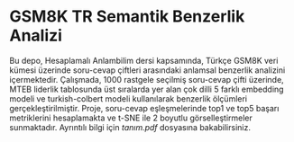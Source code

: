 # GSM8K TR Semantik Benzerlik Analizi

Bu depo, Hesaplamalı Anlambilim dersi kapsamında, Türkçe GSM8K veri kümesi üzerinde soru-cevap çiftleri arasındaki anlamsal benzerlik analizini içermektedir. Çalışmada, 1000 rastgele seçilmiş soru-cevap çifti üzerinde, MTEB liderlik tablosunda üst sıralarda yer alan çok dilli 5 farklı embedding modeli ve turkish-colbert modeli kullanılarak benzerlik ölçümleri gerçekleştirilmiştir. Proje, soru-cevap eşleşmelerinde top1 ve top5 başarı metriklerini hesaplamakta ve t-SNE ile 2 boyutlu görselleştirmeler sunmaktadır. Ayrıntılı bilgi için *tanım.pdf* dosyasına bakabilirsiniz.